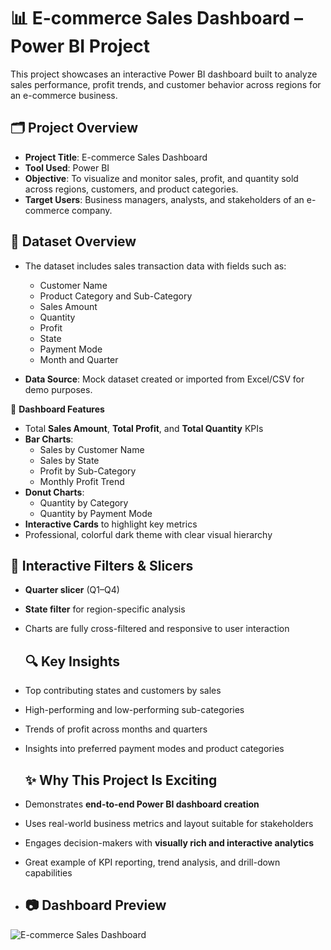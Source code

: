 # 📊 E-commerce Sales Dashboard – Power BI Project
This project showcases an interactive Power BI dashboard built to analyze sales performance, profit trends, and customer behavior across regions for an e-commerce business.

## 🗂️ Project Overview

- **Project Title**: E-commerce Sales Dashboard
- **Tool Used**: Power BI
- **Objective**: To visualize and monitor sales, profit, and quantity sold across regions, customers, and product categories.
- **Target Users**: Business managers, analysts, and stakeholders of an e-commerce company.

## 📁 Dataset Overview

- The dataset includes sales transaction data with fields such as:
  - Customer Name
  - Product Category and Sub-Category
  - Sales Amount
  - Quantity
  - Profit
  - State
  - Payment Mode
  - Month and Quarter

- **Data Source**: Mock dataset created or imported from Excel/CSV for demo purposes.

🎯 **Dashboard Features**

- Total **Sales Amount**, **Total Profit**, and **Total Quantity** KPIs
- **Bar Charts**: 
  - Sales by Customer Name
  - Sales by State
  - Profit by Sub-Category
  - Monthly Profit Trend
- **Donut Charts**:
  - Quantity by Category
  - Quantity by Payment Mode
- **Interactive Cards** to highlight key metrics
- Professional, colorful dark theme with clear visual hierarchy
  
## 🧩 Interactive Filters & Slicers

- **Quarter slicer** (Q1–Q4)
- **State filter** for region-specific analysis
- Charts are fully cross-filtered and responsive to user interaction

  ## 🔍 Key Insights

- Top contributing states and customers by sales
- High-performing and low-performing sub-categories
- Trends of profit across months and quarters
- Insights into preferred payment modes and product categories

  ## ✨ Why This Project Is Exciting

- Demonstrates **end-to-end Power BI dashboard creation**
- Uses real-world business metrics and layout suitable for stakeholders
- Engages decision-makers with **visually rich and interactive analytics**
- Great example of KPI reporting, trend analysis, and drill-down capabilities

- ## 📷 Dashboard Preview

![E-commerce Sales Dashboard](e-commerce-dashboard)



